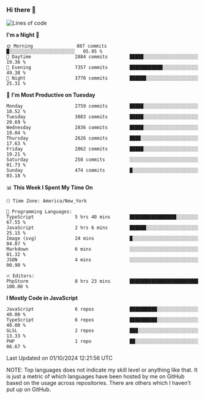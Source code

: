 ### Hi there 👋

<!--
**LynxJinxxy/LynxJinxxy** is a ✨ _special_ ✨ repository because its `README.md` (this file) appears on your GitHub profile.

Here are some ideas to get you started:

- 🔭 I’m currently working on ...
- 🌱 I’m currently learning ...
- 👯 I’m looking to collaborate on ...
- 🤔 I’m looking for help with ...
- 💬 Ask me about ...
- 📫 How to reach me: ...
- 😄 Pronouns: ...
- ⚡ Fun fact: ...
-->

<!--START_SECTION:waka-->
![Lines of code](https://img.shields.io/badge/From%20Hello%20World%20I%27ve%20Written-32.0%20million%20lines%20of%20code-blue)

**I'm a Night 🦉** 

```text
🌞 Morning                887 commits         █░░░░░░░░░░░░░░░░░░░░░░░░   05.95 % 
🌆 Daytime                2884 commits        █████░░░░░░░░░░░░░░░░░░░░   19.36 % 
🌃 Evening                7357 commits        ████████████░░░░░░░░░░░░░   49.38 % 
🌙 Night                  3770 commits        ██████░░░░░░░░░░░░░░░░░░░   25.31 % 
```
📅 **I'm Most Productive on Tuesday** 

```text
Monday                   2759 commits        █████░░░░░░░░░░░░░░░░░░░░   18.52 % 
Tuesday                  3083 commits        █████░░░░░░░░░░░░░░░░░░░░   20.69 % 
Wednesday                2836 commits        █████░░░░░░░░░░░░░░░░░░░░   19.04 % 
Thursday                 2626 commits        ████░░░░░░░░░░░░░░░░░░░░░   17.63 % 
Friday                   2862 commits        █████░░░░░░░░░░░░░░░░░░░░   19.21 % 
Saturday                 258 commits         ░░░░░░░░░░░░░░░░░░░░░░░░░   01.73 % 
Sunday                   474 commits         █░░░░░░░░░░░░░░░░░░░░░░░░   03.18 % 
```


📊 **This Week I Spent My Time On** 

```text
🕑︎ Time Zone: America/New_York

💬 Programming Languages: 
TypeScript               5 hrs 40 mins       █████████████████░░░░░░░░   67.55 % 
JavaScript               2 hrs 6 mins        ██████░░░░░░░░░░░░░░░░░░░   25.15 % 
Image (svg)              24 mins             █░░░░░░░░░░░░░░░░░░░░░░░░   04.87 % 
Markdown                 6 mins              ░░░░░░░░░░░░░░░░░░░░░░░░░   01.32 % 
JSON                     4 mins              ░░░░░░░░░░░░░░░░░░░░░░░░░   00.90 % 

🔥 Editors: 
PhpStorm                 8 hrs 23 mins       █████████████████████████   100.00 % 
```

**I Mostly Code in JavaScript** 

```text
JavaScript               6 repos             ██████████░░░░░░░░░░░░░░░   40.00 % 
TypeScript               6 repos             ██████████░░░░░░░░░░░░░░░   40.00 % 
GLSL                     2 repos             ███░░░░░░░░░░░░░░░░░░░░░░   13.33 % 
PHP                      1 repo              ██░░░░░░░░░░░░░░░░░░░░░░░   06.67 % 
```




 Last Updated on 01/10/2024 12:21:56 UTC
<!--END_SECTION:waka-->
NOTE: Top languages does not indicate my skill level or anything like that. It is just a metric of which languages have been hosted by me on GitHub based on the usage across repositories. There are others which I haven't put up on GitHub.

